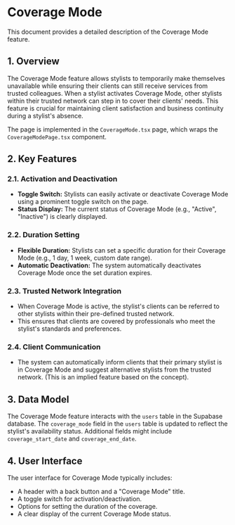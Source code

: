 # Coverage Mode

This document provides a detailed description of the Coverage Mode feature.

## 1. Overview

The Coverage Mode feature allows stylists to temporarily make themselves unavailable while ensuring their clients can still receive services from trusted colleagues. When a stylist activates Coverage Mode, other stylists within their trusted network can step in to cover their clients' needs. This feature is crucial for maintaining client satisfaction and business continuity during a stylist's absence.

The page is implemented in the `CoverageMode.tsx` page, which wraps the `CoverageModePage.tsx` component.

## 2. Key Features

### 2.1. Activation and Deactivation

-   **Toggle Switch:** Stylists can easily activate or deactivate Coverage Mode using a prominent toggle switch on the page.
-   **Status Display:** The current status of Coverage Mode (e.g., "Active", "Inactive") is clearly displayed.

### 2.2. Duration Setting

-   **Flexible Duration:** Stylists can set a specific duration for their Coverage Mode (e.g., 1 day, 1 week, custom date range).
-   **Automatic Deactivation:** The system automatically deactivates Coverage Mode once the set duration expires.

### 2.3. Trusted Network Integration

-   When Coverage Mode is active, the stylist's clients can be referred to other stylists within their pre-defined trusted network.
-   This ensures that clients are covered by professionals who meet the stylist's standards and preferences.

### 2.4. Client Communication

-   The system can automatically inform clients that their primary stylist is in Coverage Mode and suggest alternative stylists from the trusted network. (This is an implied feature based on the concept).

## 3. Data Model

The Coverage Mode feature interacts with the `users` table in the Supabase database. The `coverage_mode` field in the `users` table is updated to reflect the stylist's availability status. Additional fields might include `coverage_start_date` and `coverage_end_date`.

## 4. User Interface

The user interface for Coverage Mode typically includes:

-   A header with a back button and a "Coverage Mode" title.
-   A toggle switch for activation/deactivation.
-   Options for setting the duration of the coverage.
-   A clear display of the current Coverage Mode status.
